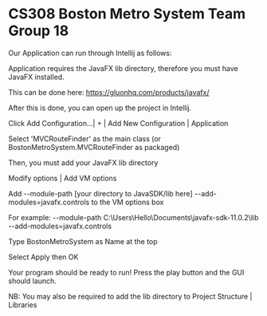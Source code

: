 # CS308 Boston Metro System Team Group 18
Our Application can run through Intellij as follows:

Application requires the JavaFX lib directory, therefore you must have JavaFX installed.

This can be done here:
https://gluonhq.com/products/javafx/

After this is done, you can open up the project in Intellij.

Click Add Configuration...| + | Add New Configuration | Application

Select 'MVCRouteFinder' as the main class (or BostonMetroSystem.MVCRouteFinder as packaged)

Then, you must add your JavaFX lib directory

Modify options | Add VM options

Add --module-path [your directory to JavaSDK/lib here] --add-modules=javafx.controls
to the VM options box

For example: --module-path C:\Users\Hello\Documents\javafx-sdk-11.0.2\lib --add-modules=javafx.controls

Type BostonMetroSystem as Name at the top

Select Apply then OK

Your program should be ready to run! Press the play button and the GUI should launch.

NB: You may also be required to add the lib directory to Project Structure | Libraries

